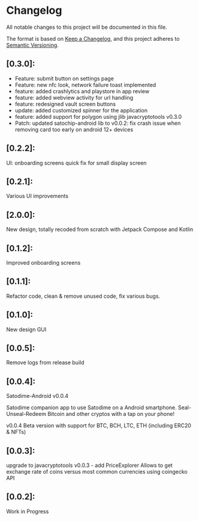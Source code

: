 # Changelog

All notable changes to this project will be documented in this file.

The format is based on [Keep a Changelog](https://keepachangelog.com/en/1.0.0/),
and this project adheres to [Semantic Versioning](https://semver.org/spec/v2.0.0.html).

## [0.3.0]:

* Feature: submit button on settings page
* Feature: new nfc look, network failure toast implemented
* feature: added crashlytics and playstore in app review
* feature: added webview activity for url handling
* feature: redesigned vault screen buttons
* update: added customized spinner for the application
* feature: added support for polygon using jlib javacryptotools v0.3.0
* Patch: updated satochip-android lib to v0.0.2: fix crash issue when removing card too early on android 12+ devices

## [0.2.2]:
UI: onboarding screens quick fix for small display screen

## [0.2.1]:

Various UI improvements

## [2.0.0]:

New design, totally recoded from scratch with Jetpack Compose and Kotlin

## [0.1.2]:

Improved onboarding screens

## [0.1.1]:

Refactor code, clean & remove unused code, fix various bugs. 

## [0.1.0]: 

New design GUI

## [0.0.5]: 

Remove logs from release build

## [0.0.4]: 

Satodime-Android v0.0.4
    
Satodime companion app to use Satodime on a Android smartphone.
Seal-Unseal-Redeem Bitcoin and other cryptos with a tap on your phone!
    
v0.0.4 Beta version with support for BTC, BCH, LTC, ETH (including ERC20 & NFTs)

## [0.0.3]: 

upgrade to javacryptotools v0.0.3 - add PriceExplorer
Allows to get exchange rate of coins versus most common currencies using coingecko API

## [0.0.2]: 

Work in Progress
